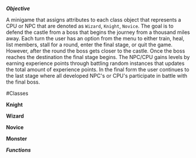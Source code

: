 ***Objective***

A minigame that assigns attributes to each class object that represents a CPU or NPC that are denoted as ```Wizard```, ```Knight```, ```Novice```. The goal is to defend the castle from a boss that begins the journey from a thousand miles away. Each turn the user has an option from the menu to either train, heal, list members, stall for a round, enter the final stage, or quit the game. However, after the round the boss gets closer to the castle. Once the boss reaches the destination the final stage begins. The NPC/CPU gains levels by earning experience points through battling random instances that updates the total amount of experience points. In the final form the user continues to the last stage where all developed NPC's or CPU's participate in battle with the final boss.

#Classes

**Knight**

**Wizard**

**Novice**

**Monster**


***Functions***
